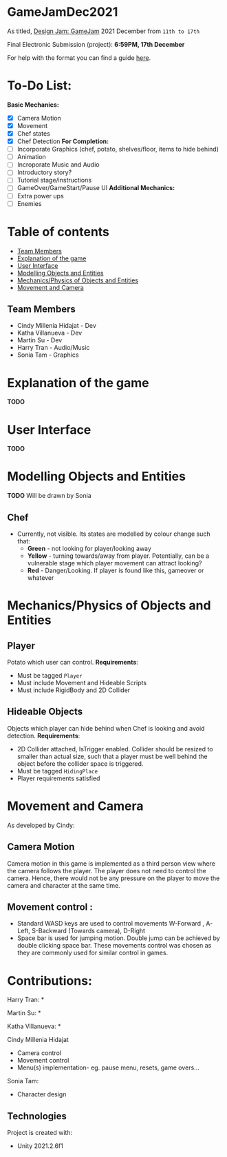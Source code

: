 # GameJamDec2021
As titled, [Design Jam: GameJam](https://itch.io/jam/design-buddies-game-jam-2021) 2021 December from `11th to 17th`

Final Electronic Submission (project): **6:59PM, 17th December**

For help with the format you can find a guide [here](https://docs.github.com/en/github/writing-on-github).


# To-Do List:
**Basic Mechanics:**
- [x] Camera Motion
- [x] Movement
- [x] Chef states
- [x] Chef Detection
**For Completion:**
- [ ] Incorporate Graphics (chef, potato, shelves/floor, items to hide behind)
- [ ] Animation
- [ ] Incroporate Music and Audio
- [ ] Introductory story?
- [ ] Tutorial stage/instructions
- [ ] GameOver/GameStart/Pause UI
**Additional Mechanics:**
- [ ] Extra power ups
- [ ] Enemies

# Table of contents
* [Team Members](#team-members)
* [Explanation of the game](#explanation-of-the-game)
* [User Interface](#user-interface)
* [Modelling Objects and Entities](#modelling-objects-and-entities)
* [Mechanics/Physics of Objects and Entities](#mechanics/physics-of-objects-and-entities)
* [Movement and Camera](#movement-and-camera)

## Team Members
* Cindy Millenia Hidajat - Dev
* Katha Villanueva - Dev
* Martin Su - Dev
* Harry Tran - Audio/Music
* Sonia Tam - Graphics

# Explanation of the game
**TODO**


# User Interface
**TODO**



# Modelling Objects and Entities
**TODO**
Will be drawn by Sonia
## Chef
* Currently, not visible. Its states are modelled by colour change such that:
    * **Green** - not looking for player/looking away
    * **Yellow** - turning towards/away from player. Potentially, can be a vulnerable stage which player movement can attract looking?
    * **Red** - Danger/Looking. If player is found like this, gameover or whatever

# Mechanics/Physics of Objects and Entities

## Player
Potato which user can control.
**Requirements**:
* Must be tagged `Player`
* Must include Movement and Hideable Scripts
* Must include RigidBody and 2D Collider

## Hideable Objects
Objects which player can hide behind when Chef is looking and avoid detection.
**Requirements**:
* 2D Collider attached, IsTrigger enabled. Collider should be resized to smaller than actual size, such that a player must be well behind the object before the collider space is triggered.
* Must be tagged `HidingPlace`
* Player requirements satisfied


# Movement and Camera
As developed by Cindy:

## Camera Motion
Camera motion in this game is implemented as a third person view where the camera follows the player. The player does not need to control the camera. Hence, there would not be any pressure on the player to move the camera and character at the same time.

## Movement control : 
* Standard WASD keys are used to control movements W-Forward , A-Left, S-Backward (Towards camera), D-Right
* Space bar is used for jumping motion. Double jump can be achieved by double clicking space bar.
These movements control was chosen as they are commonly used for similar control in games.



# Contributions: 
Harry Tran: 
*

Martin Su: 
*

Katha Villanueva: 
* 

Cindy Millenia Hidajat 
* Camera control 
* Movement control 
* Menu(s) implementation- eg. pause menu, resets, game overs...

Sonia Tam: 
* Character design 

## Technologies
Project is created with:
* Unity 2021.2.6f1
